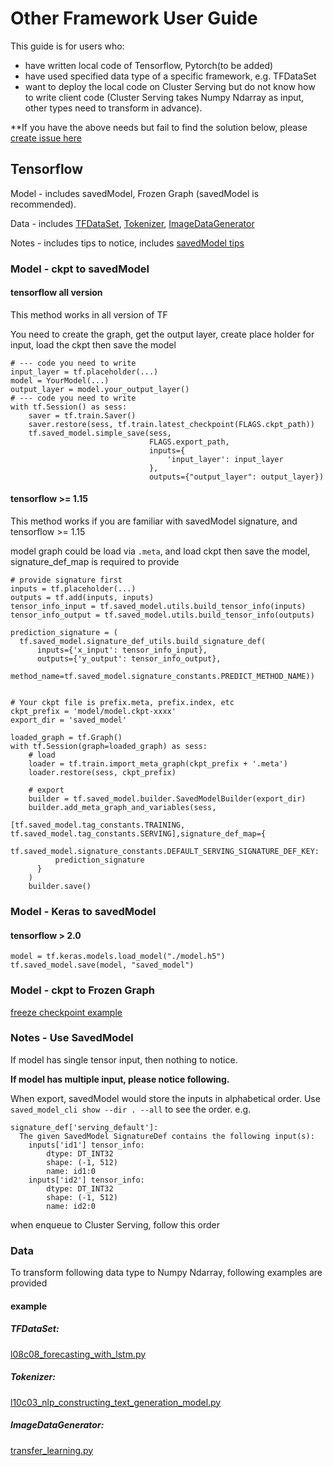 # Other Framework User Guide

This guide is for users who:

* have written local code of Tensorflow, Pytorch(to be added)
* have used specified data type of a specific framework, e.g. TFDataSet
* want to deploy the local code on Cluster Serving but do not know how to write client code (Cluster Serving takes Numpy Ndarray as input, other types need to transform in advance).

**If you have the above needs but fail to find the solution below, please [create issue here](https://github.com/intel-analytics/analytics-zoo/issues)

## Tensorflow

Model - includes savedModel, Frozen Graph (savedModel is recommended).

Data - includes [TFDataSet](#tfdataset), [Tokenizer](#tokenizer), [ImageDataGenerator](#imagedatagenerator)

Notes - includes tips to notice, includes [savedModel tips](#notes---use-savedmodel)

### Model - ckpt to savedModel
#### tensorflow all version
This method works in all version of TF

You need to create the graph, get the output layer, create place holder for input, load the ckpt then save the model
```
# --- code you need to write
input_layer = tf.placeholder(...)
model = YourModel(...)
output_layer = model.your_output_layer()
# --- code you need to write
with tf.Session() as sess:
    saver = tf.train.Saver()
    saver.restore(sess, tf.train.latest_checkpoint(FLAGS.ckpt_path))
    tf.saved_model.simple_save(sess,
                               FLAGS.export_path,
                               inputs={
                                   'input_layer': input_layer
                               },
                               outputs={"output_layer": output_layer})
```

#### tensorflow >= 1.15
This method works if you are familiar with savedModel signature, and tensorflow >= 1.15

model graph could be load via `.meta`, and load ckpt then save the model, signature_def_map is required to provide
```
# provide signature first
inputs = tf.placeholder(...)
outputs = tf.add(inputs, inputs)
tensor_info_input = tf.saved_model.utils.build_tensor_info(inputs)
tensor_info_output = tf.saved_model.utils.build_tensor_info(outputs)

prediction_signature = (
  tf.saved_model.signature_def_utils.build_signature_def(
      inputs={'x_input': tensor_info_input},
      outputs={'y_output': tensor_info_output},
      method_name=tf.saved_model.signature_constants.PREDICT_METHOD_NAME))

      
# Your ckpt file is prefix.meta, prefix.index, etc
ckpt_prefix = 'model/model.ckpt-xxxx'
export_dir = 'saved_model'

loaded_graph = tf.Graph()
with tf.Session(graph=loaded_graph) as sess:
    # load
    loader = tf.train.import_meta_graph(ckpt_prefix + '.meta')
    loader.restore(sess, ckpt_prefix)

    # export
    builder = tf.saved_model.builder.SavedModelBuilder(export_dir)
    builder.add_meta_graph_and_variables(sess,
                                         [tf.saved_model.tag_constants.TRAINING, tf.saved_model.tag_constants.SERVING],signature_def_map={
      tf.saved_model.signature_constants.DEFAULT_SERVING_SIGNATURE_DEF_KEY:
          prediction_signature 
      }
    )
    builder.save()
```
### Model - Keras to savedModel
#### tensorflow > 2.0
```
model = tf.keras.models.load_model("./model.h5")
tf.saved_model.save(model, "saved_model")
```
### Model - ckpt to Frozen Graph
[freeze checkpoint example](https://github.com/intel-analytics/analytics-zoo/tree/master/pyzoo/zoo/examples/tensorflow/freeze_checkpoint)
### Notes - Use SavedModel
If model has single tensor input, then nothing to notice.

**If model has multiple input, please notice following.**

When export, savedModel would store the inputs in alphabetical order. Use `saved_model_cli show --dir . --all` to see the order. e.g.
```
signature_def['serving_default']:
  The given SavedModel SignatureDef contains the following input(s):
    inputs['id1'] tensor_info:
        dtype: DT_INT32
        shape: (-1, 512)
        name: id1:0
    inputs['id2'] tensor_info:
        dtype: DT_INT32
        shape: (-1, 512)
        name: id2:0

```

when enqueue to Cluster Serving, follow this order
### Data
To transform following data type to Numpy Ndarray, following examples are provided

#### example
##### TFDataSet: 
[l08c08_forecasting_with_lstm.py](https://github.com/intel-analytics/analytics-zoo/tree/master/docs/docs/ClusterServingGuide/OtherFrameworkUsers/l08c08_forecasting_with_lstm.py)
##### Tokenizer: 
[l10c03_nlp_constructing_text_generation_model.py](https://github.com/intel-analytics/analytics-zoo/tree/master/docs/docs/ClusterServingGuide/OtherFrameworkUsers/l10c03_nlp_constructing_text_generation_model.py) 
##### ImageDataGenerator: 
[transfer_learning.py](https://github.com/intel-analytics/analytics-zoo/tree/master/docs/docs/ClusterServingGuide/OtherFrameworkUsers/transfer_learning.py)
